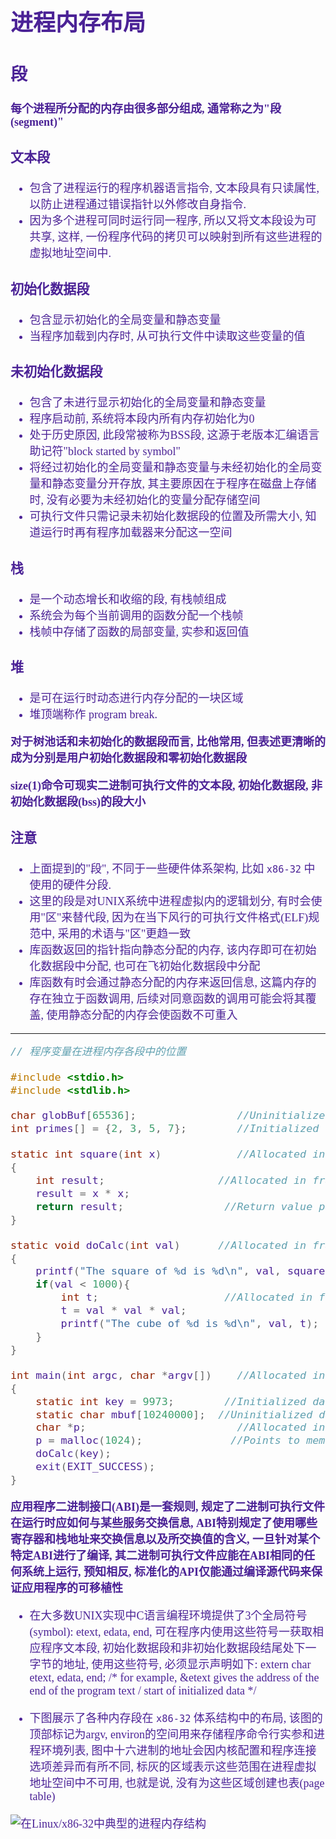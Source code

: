 <font size=4 color=#4B2296 face="微软雅黑">

# 进程内存布局

## 段

**每个进程所分配的内存由很多部分组成, 通常称之为"段(segment)"**

### 文本段
+ 包含了进程运行的程序机器语言指令, 文本段具有只读属性, 以防止进程通过错误指针以外修改自身指令.
+ 因为多个进程可同时运行同一程序, 所以又将文本段设为可共享, 这样, 一份程序代码的拷贝可以映射到所有这些进程的虚拟地址空间中. 

### 初始化数据段
+ 包含显示初始化的全局变量和静态变量
+ 当程序加载到内存时, 从可执行文件中读取这些变量的值

### 未初始化数据段
+ 包含了未进行显示初始化的全局变量和静态变量
+ 程序启动前, 系统将本段内所有内存初始化为0
+ 处于历史原因, 此段常被称为BSS段, 这源于老版本汇编语言助记符"block started by symbol"
+ 将经过初始化的全局变量和静态变量与未经初始化的全局变量和静态变量分开存放, 其主要原因在于程序在磁盘上存储时, 没有必要为未经初始化的变量分配存储空间
+ 可执行文件只需记录未初始化数据段的位置及所需大小, 知道运行时再有程序加载器来分配这一空间

### 栈
+ 是一个动态增长和收缩的段, 有栈帧组成
+ 系统会为每个当前调用的函数分配一个栈帧
+ 栈帧中存储了函数的局部变量, 实参和返回值

### 堆
+ 是可在运行时动态进行内存分配的一块区域
+ 堆顶端称作 program break.

**对于树池话和未初始化的数据段而言, 比他常用, 但表述更清晰的成为分别是用户初始化数据段和零初始化数据段**

**size(1)命令可现实二进制可执行文件的文本段, 初始化数据段, 非初始化数据段(bss)的段大小**

### 注意
+ 上面提到的"段", 不同于一些硬件体系架构, 比如 `x86-32` 中使用的硬件分段.
+ 这里的段是对UNIX系统中进程虚拟内的逻辑划分, 有时会使用"区"来替代段, 因为在当下风行的可执行文件格式(ELF)规范中, 采用的术语与"区"更趋一致
+ 库函数返回的指针指向静态分配的内存, 该内存即可在初始化数据段中分配, 也可在飞初始化数据段中分配
+ 库函数有时会通过静态分配的内存来返回信息, 这篇内存的存在独立于函数调用, 后续对同意函数的调用可能会将其覆盖, 使用静态分配的内存会使函数不可重入

---

```c
// 程序变量在进程内存各段中的位置

#include <stdio.h>
#include <stdlib.h>

char globBuf[65536];				//Uninitialized data segment
int primes[] = {2, 3, 5, 7};		//Initialized data segment

static int square(int x)			//Allocated in frame for square()
{		
	int result;					 //Allocated in frame for square()
	result = x * x;
	return result;				  //Return value passed via register
}

static void doCalc(int val)		 //Allocated in frame for doCalc()
{
	printf("The square of %d is %d\n", val, square(val));
	if(val < 1000){
		int t;					  //Allocated in frame for doCalc()
		t = val * val * val;
		printf("The cube of %d is %d\n", val, t);
	}
}

int main(int argc, char *argv[])	//Allocated in frame for main()
{
	static int key = 9973;		  //Initialized data segment
	static char mbuf[10240000];	 //Uninitialized data segment
	char *p;					    //Allocated in frame for main()
	p = malloc(1024);			   //Points to memory in heap segment
	doCalc(key);
	exit(EXIT_SUCCESS);
}
```

**应用程序二进制接口(ABI)是一套规则, 规定了二进制可执行文件在运行时应如何与某些服务交换信息, ABI特别规定了使用哪些寄存器和栈地址来交换信息以及所交换值的含义, 一旦针对某个特定ABI进行了编译, 其二进制可执行文件应能在ABI相同的任何系统上运行, 预知相反, 标准化的API仅能通过编译源代码来保证应用程序的可移植性**

+ 在大多数UNIX实现中C语言编程环境提供了3个全局符号(symbol): etext, edata, end, 可在程序内使用这些符号一获取相应程序文本段, 初始化数据段和非初始化数据段结尾处下一字节的地址, 使用这些符号, 必须显示声明如下:
		extern char etext, edata, end;
		/* for example, &etext gives the address of the end of the program text / start of initialized data */

+ 下图展示了各种内存段在 `x86-32` 体系结构中的布局, 该图的顶部标记为argv, environ的空间用来存储程序命令行实参和进程环境列表, 图中十六进制的地址会因内核配置和程序连接选项差异而有所不同, 标灰的区域表示这些范围在进程虚拟地址空间中不可用, 也就是说, 没有为这些区域创建也表(page table)

![在Linux/x86-32中典型的进程内存结构]("/images/1.png")
